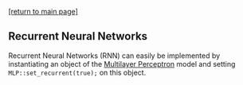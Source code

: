 [[return to main page]](../../../README.md)

## Recurrent Neural Networks

Recurrent Neural Networks (RNN) can easily be implemented by instantiating an object of the [Multilayer Perceptron](../../neuralnet/MLP/docs/mlp.md) model and setting `MLP::set_recurrent(true);` on this object.